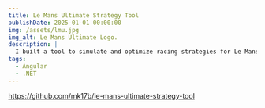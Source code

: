 ```yaml
---
title: Le Mans Ultimate Strategy Tool
publishDate: 2025-01-01 00:00:00
img: /assets/lmu.jpg
img_alt: Le Mans Ultimate Logo.
description: |
  I built a tool to simulate and optimize racing strategies for Le Mans Ultimate.
tags:
  - Angular
  - .NET
---
```


https://github.com/mk17b/le-mans-ultimate-strategy-tool